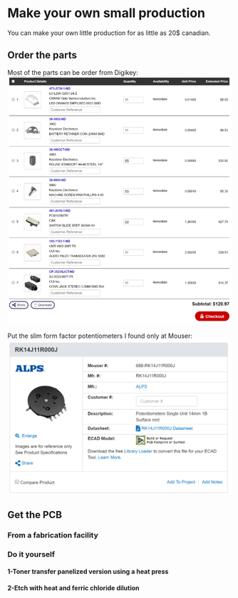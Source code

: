 # Make your own small production

You can make your own little production for as little as 20$ canadian.

## Order the parts

Most of the parts can be order from Digikey: ![Part list from Digikey](./images/digikey_ordre.png)

Put the slim form factor potentiometers I found only at Mouser: ![Slim form factor potentiometers](./images/mouser_ordre.png)

## Get the PCB

### From a fabrication facility

### Do it yourself



#### 1-Toner transfer panelized version using a heat press

#### 2-Etch with heat and ferric chloride dilution